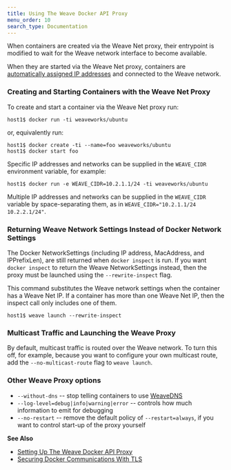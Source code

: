 ```yaml
---
title: Using The Weave Docker API Proxy
menu_order: 10
search_type: Documentation
---
```



When containers are created via the Weave Net proxy, their entrypoint is
modified to wait for the Weave network interface to become
available.

When they are started via the Weave Net proxy, containers are
[automatically assigned IP addresses](/site/ipam.md) and connected to the
Weave network.

### Creating and Starting Containers with the Weave Net Proxy

To create and start a container via the Weave Net proxy run:

    host1$ docker run -ti weaveworks/ubuntu

or, equivalently run:

    host1$ docker create -ti --name=foo weaveworks/ubuntu
    host1$ docker start foo

Specific IP addresses and networks can be supplied in the `WEAVE_CIDR`
environment variable, for example:

    host1$ docker run -e WEAVE_CIDR=10.2.1.1/24 -ti weaveworks/ubuntu

Multiple IP addresses and networks can be supplied in the `WEAVE_CIDR`
variable by space-separating them, as in
`WEAVE_CIDR="10.2.1.1/24 10.2.2.1/24"`.


### Returning Weave Network Settings Instead of Docker Network Settings

The Docker NetworkSettings (including IP address, MacAddress, and
IPPrefixLen), are still returned when `docker inspect` is run. If you want
`docker inspect` to return the Weave NetworkSettings instead, then the
proxy must be launched using the `--rewrite-inspect` flag.

This command substitutes the Weave network settings when the container has a
Weave Net IP. If a container has more than one Weave Net IP, then the inspect call
only includes one of them.

    host1$ weave launch --rewrite-inspect

### Multicast Traffic and Launching the Weave Proxy

By default, multicast traffic is routed over the Weave network.
To turn this off, for example, because you want to configure your own multicast
route, add the `--no-multicast-route` flag to `weave launch`.

### Other Weave Proxy options

 * `--without-dns` -- stop telling containers to use [WeaveDNS](/site/weavedns.md)
 * `--log-level=debug|info|warning|error` -- controls how much
   information to emit for debugging
 * `--no-restart` -- remove the default policy of `--restart=always`, if
   you want to control start-up of the proxy yourself

**See Also**

 * [Setting Up The Weave Docker API Proxy](/site/weave-docker-api.md)
 * [Securing Docker Communications With TLS](/site/weave-docker-api/securing-proxy.md)
